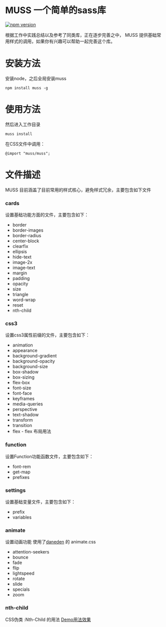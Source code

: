 # MUSS 一个简单的sass库

[![npm version](https://badge.fury.io/js/muss.svg)](https://badge.fury.io/js/muss)

根据工作中实践总结以及参考了同类库，正在逐步完善之中， MUSS 提供基础常用样式的调用，如果你有兴趣可以帮助一起完善这个库。

# 安装方法


安装node，之后全局安装muss

	npm install muss -g

# 使用方法

然后进入工作目录

	muss install


在CSS文件中调用：

	@import "muss/muss";


# 文件描述


MUSS 目前涵盖了目前常用的样式核心，避免样式冗余，主要包含如下文件

### cards

设置基础功能方面的文件，主要包含如下：

-	border
-	border-images
-	border-radius
-	center-block
-	clearfix
-	ellipsis
-	hide-text
-	image-2x
-	image-text
-	margin
-	padding
-	opacity
-	size
-	triangle
-	word-wrap
-	reset
-   nth-child

### css3

设置css3属性前缀的文件，主要包含如下：

-	animation
-	appearance
-	background-gradient
-	background-opacity
-	background-size
-	box-shadow
-	box-sizing
-	flex-box
-	font-size
-	font-face
-	keyframes
-	media-queries
-	perspective
-	text-shadow
-	transform
-	transition
-   flex - flex 布局用法

### function

设置Function功能函数文件，主要包含如下：

-	font-rem
-	get-map
-	prefixes

### settings

设置基础变量文件，主要包含如下：

-	prefix
-	variables

### animate

设置动画功能 使用了[daneden](http://daneden.me/animate) 的 animate.css

-	attention-seekers
-	bounce
-	fade
-	flip
-	lightspeed
-	rotate
-	slide
-	specials
-	zoom

### nth-child

CSS伪类 :Nth-Child 的用法 [Demo用法效果](http://lukyvj.github.io/family.scss/)
